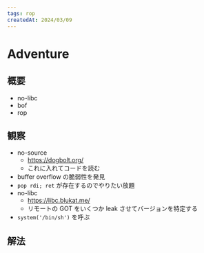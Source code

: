 ```yaml
---
tags: rop
createdAt: 2024/03/09
---
```


# Adventure

## 概要

* no-libc
* bof
* rop

## 観察

* no-source
  * <https://dogbolt.org/>
  * これに入れてコードを読む
* buffer overflow の脆弱性を発見
* `pop rdi; ret` が存在するのでやりたい放題
* no-libc
  * <https://libc.blukat.me/>
  * リモートの GOT をいくつか leak させてバージョンを特定する
* `system('/bin/sh')` を呼ぶ

## 解法
